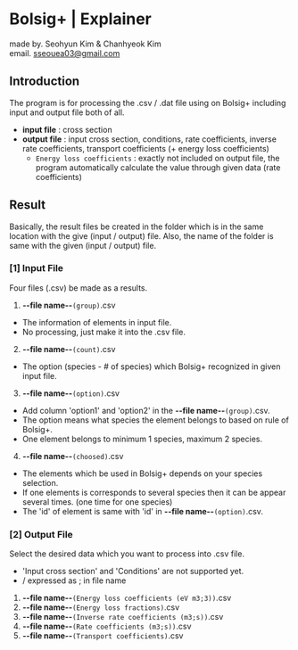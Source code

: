 # Bolsig+ | Explainer

made by. Seohyun Kim & Chanhyeok Kim </br>
email. sseouea03@gmail.com

## Introduction

The program is for processing the .csv / .dat file using on Bolsig+ including input and output file both of all.
- **input file** : cross section
- **output file** : input cross section, conditions, rate coefficients, inverse rate coefficients, transport coefficients (+ energy loss coefficients)
  - ```Energy loss coefficients``` : exactly not included on output file, the program automatically calculate the value through given data (rate coefficients)
 
## Result

Basically, the result files be created in the folder which is in the same location with the give (input / output) file. Also, the name of the folder is same with the given (input / output) file.

### [1] Input File

Four files (.csv) be made as a results.

1. **--file name--**``(group)``.csv
- The information of elements in input file.
- No processing, just make it into the .csv file.

2. **--file name--**``(count)``.csv
- The option (species - # of species) which Bolsig+ recognized in given input file.


3. **--file name--**``(option)``.csv
- Add column 'option1' and 'option2' in the **--file name--**``(group)``.csv.
- The option means what species the element belongs to based on rule of Bolsig+.
- One element belongs to minimum 1 species, maximum 2 species.

4. **--file name--**``(choosed)``.csv
- The elements which be used in Bolsig+ depends on your species selection.
- If one elements is corresponds to several species then it can be appear several times. (one time for one species)
- The 'id' of element is same with 'id' in **--file name--**``(option)``.csv.


### [2] Output File

Select the desired data which you want to process into .csv file.
- 'Input cross section' and 'Conditions' are not supported yet.
- / expressed as ; in file name

1. **--file name--**``(Energy loss coefficients (eV m3;3))``.csv
2. **--file name--**``(Energy loss fractions)``.csv
3. **--file name--**``(Inverse rate coefficients (m3;s))``.csv
4. **--file name--**``(Rate coefficients (m3;s))``.csv
5. **--file name--**``(Transport coefficients)``.csv
